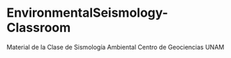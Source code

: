 # EnvironmentalSeismology-Classroom
Material de la Clase de Sismología Ambiental Centro de Geociencias UNAM
